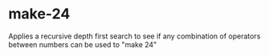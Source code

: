 # make-24

Applies a recursive depth first search to see if any combination of operators between numbers can be used to "make 24"
